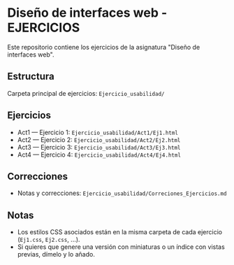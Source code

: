 # Diseño de interfaces web - EJERCICIOS

Este repositorio contiene los ejercicios de la asignatura "Diseño de interfaces web".

## Estructura
Carpeta principal de ejercicios: `Ejercicio_usabilidad/`

## Ejercicios
- Act1 — Ejercicio 1: `Ejercicio_usabilidad/Act1/Ej1.html`
- Act2 — Ejercicio 2: `Ejercicio_usabilidad/Act2/Ej2.html`
- Act3 — Ejercicio 3: `Ejercicio_usabilidad/Act3/Ej3.html`
- Act4 — Ejercicio 4: `Ejercicio_usabilidad/Act4/Ej4.html`

## Correcciones
- Notas y correcciones: `Ejercicio_usabilidad/Correciones_Ejercicios.md`

## Notas
- Los estilos CSS asociados están en la misma carpeta de cada ejercicio (`Ej1.css`, `Ej2.css`, ...).
- Si quieres que genere una versión con miniaturas o un índice con vistas previas, dímelo y lo añado.
